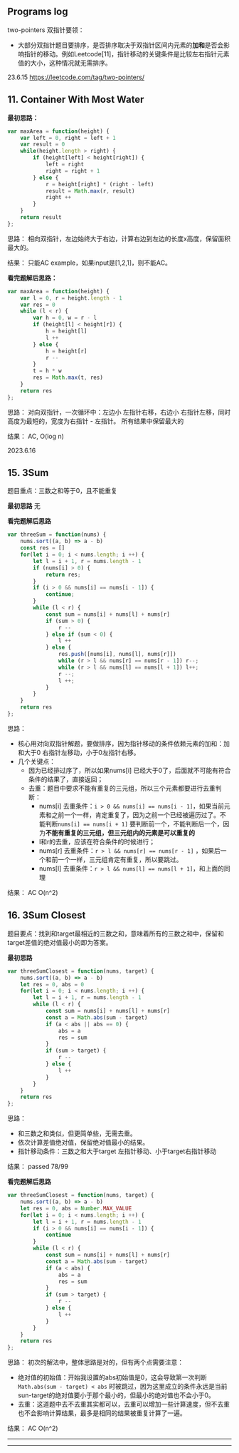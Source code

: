 Programs log
---

two-pointers
双指针要领：
- 大部分双指针题目要排序，是否排序取决于双指针区间内元素的**加和**是否会影响指针的移动。例如Leetcode[11]，指针移动的关键条件是比较左右指针元素值的大小，这种情况就无需排序。


23.6.15
https://leetcode.com/tag/two-pointers/

## 11. Container With Most Water

**最初思路：**
``` javascript
var maxArea = function(height) {
    var left = 0, right = left + 1
    var result = 0
    while(height.length > right) {
        if (height[left] < height[right]) {
            left = right
            right = right + 1
        } else {
            r = height[right] * (right - left)
            result = Math.max(r, result)
            right ++
        }
    }
    return result
};
```
思路：
相向双指针，左边始终大于右边，计算右边到左边的长度x高度，保留面积最大的。

结果：
只能AC example，如果input是[1,2,1]，则不能AC。

**看完题解后思路：**
``` javascript
var maxArea = function(height) {
    var l = 0, r = height.length - 1
    var res = 0
    while (l < r) {
        var h = 0, w = r - l
        if (height[l] < height[r]) {
            h = height[l]
            l ++
        } else {
            h = height[r]
            r --
        }
        t = h * w
        res = Math.max(t, res)
    }
    return res
};
```
思路：
对向双指针，一次循环中：左边小 左指针右移，右边小 右指针左移，同时高度为最短的，宽度为右指针 - 左指针。 所有结果中保留最大的

结果：
AC, O(log n)


2023.6.16

## 15. 3Sum
题目重点：三数之和等于0，且不能重复

**最初思路**
无

**看完题解后思路**
```javascript
var threeSum = function(nums) {
    nums.sort((a, b) => a - b)
    const res = []
    for(let i = 0; i < nums.length; i ++) {
        let l = i + 1, r = nums.length - 1
        if (nums[i] > 0) {
            return res;
        }
        if (i > 0 && nums[i] == nums[i - 1]) {
            continue;
        }
        while (l < r) {
            const sum = nums[i] + nums[l] + nums[r]
            if (sum > 0) {
                r --
            } else if (sum < 0) {
                l ++
            } else {
                res.push([nums[i], nums[l], nums[r]])
                while (r > l && nums[r] == nums[r - 1]) r--;
                while (r > l && nums[l] == nums[l + 1]) l++;
                r --;
                l ++;
            }
        }
    }
    return res
};
```

思路：
- 核心用对向双指针解题，要做排序，因为指针移动的条件依赖元素的加和：加和大于0 右指针左移动，小于0左指针右移。
- 几个关键点：
    - 因为已经排过序了，所以如果nums[i] 已经大于0了，后面就不可能有符合条件的结果了，直接返回；
    - 去重：题目中要求不能有重复的三元组，所以三个元素都要进行去重判断：
        - nums[i] 去重条件：`i > 0 && nums[i] == nums[i - 1]`，如果当前元素和之前一个一样，肯定重复了，因为之前一个已经被遍历过了。不能判断`nums[i] == nums[i + 1]` 要判断前一个，不能判断后一个，因为**不能有重复的三元组，但三元组内的元素是可以重复的**
        - l和r的去重，应该在符合条件的时候进行；
        - nums[r] 去重条件：`r > l && nums[r] == nums[r - 1]` ，如果后一个和前一个一样，三元组肯定有重复，所以要跳过。
        - nums[l] 去重条件：`r > l && nums[l] == nums[l + 1]`，和上面的同理

结果：
AC O(n^2)


## 16. 3Sum Closest
题目要点：找到和target最相近的三数之和，意味着所有的三数之和中，保留和target差值的绝对值最小的即为答案。

**最初思路**
``` javascript
var threeSumClosest = function(nums, target) {
    nums.sort((a, b) => a - b)
    let res = 0, abs = 0
    for(let i = 0; i < nums.length; i ++) {
        let l = i + 1, r = nums.length - 1
        while (l < r) {
            const sum = nums[i] + nums[l] + nums[r]
            const a = Math.abs(sum - target)
            if (a < abs || abs == 0) {
                abs = a
                res = sum
            }
            if (sum > target) {
                r --
            } else {
                l ++
            }
        }
    }
    return res
};
```
思路：
- 和三数之和类似，但更简单些，无需去重。
- 依次计算差值绝对值，保留绝对值最小的结果。
- 指针移动条件：三数之和大于target 左指针移动、小于target右指针移动

结果：
passed 78/99

**看完题解后思路**
```javascript
var threeSumClosest = function(nums, target) {
    nums.sort((a, b) => a - b)
    let res = 0, abs = Number.MAX_VALUE
    for(let i = 0; i < nums.length; i ++) {
        let l = i + 1, r = nums.length - 1
        if (i > 0 && nums[i] == nums[i - 1]) {
		    continue
		}
        while (l < r) {
            const sum = nums[i] + nums[l] + nums[r]
            const a = Math.abs(sum - target)
            if (a < abs) {
                abs = a
                res = sum
            }
            if (sum > target) {
                r --
            } else {
                l ++
            }
        }
    }
    return res
};
```

思路：
初次的解法中，整体思路是对的，但有两个点需要注意：
- 绝对值的初始值：开始我设置的abs初始值是0，这会导致第一次判断`Math.abs(sum - target) < abs` 时被跳过，因为这里成立的条件永远是当前sun-target的绝对值要小于那个最小的，但最小的绝对值也不会小于0。
- 去重：这道题中去不去重其实都可以，去重可以增加一些计算速度，但不去重也不会影响计算结果，最多是相同的结果被重复计算了一遍。

结果：
AC O(n^2)

---

---